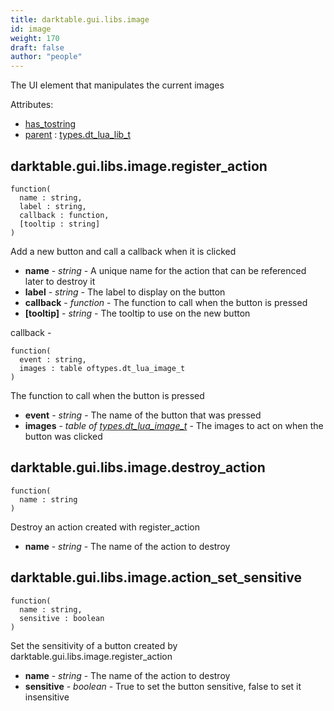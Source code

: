 ```yaml
---
title: darktable.gui.libs.image
id: image
weight: 170
draft: false
author: "people"
---
```


The UI element that manipulates the current images

Attributes:
* [has_tostring](../../../Attributes#has_tostring)
* [parent](../Attributes#parent) : [types.dt_lua_lib_t](../../../types/dt_lua_lib_t)

## darktable.gui.libs.image.register_action

```
function(
  name : string,
  label : string,
  callback : function,
  [tooltip : string]
)
```

Add a new button and call a callback when it is clicked

* **name** - _string_ - A unique name for the action that can be referenced later to destroy it
* **label** - _string_ - The label to display on the button
* **callback** - _function_ - The function to call when the button is pressed
* **\[tooltip\]** - _string_ - The tooltip to use on the new button

callback -

```
function(
  event : string,
  images : table oftypes.dt_lua_image_t
)
```

The function to call when the button is pressed

* **event** - _string_ - The name of the button that was pressed
* **images** - _table of [types.dt_lua_image_t](../../../types/dt_lua_image_t)_ - The images to act on when the button was clicked

## darktable.gui.libs.image.destroy_action

```
function(
  name : string
)
```

Destroy an action created with register_action

* **name** - _string_ - The name of the action to destroy

## darktable.gui.libs.image.action_set_sensitive

```
function(
  name : string,
  sensitive : boolean
)
```

Set the sensitivity of a button created by darktable.gui.libs.image.register_action

* **name** - _string_ - The name of the action to destroy
* **sensitive** - _boolean_ - True to set the button sensitive, false to set it insensitive

